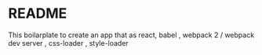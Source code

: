 # README #

This boilarplate to create an app that as react, babel , webpack 2 / webpack dev server , css-loader , style-loader
